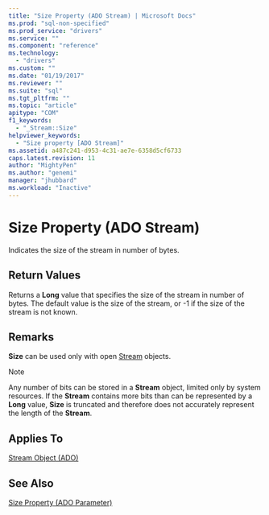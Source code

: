 ```yaml
---
title: "Size Property (ADO Stream) | Microsoft Docs"
ms.prod: "sql-non-specified"
ms.prod_service: "drivers"
ms.service: ""
ms.component: "reference"
ms.technology:
  - "drivers"
ms.custom: ""
ms.date: "01/19/2017"
ms.reviewer: ""
ms.suite: "sql"
ms.tgt_pltfrm: ""
ms.topic: "article"
apitype: "COM"
f1_keywords: 
  - "_Stream::Size"
helpviewer_keywords: 
  - "Size property [ADO Stream]"
ms.assetid: a487c241-d953-4c31-ae7e-6358d5cf6733
caps.latest.revision: 11
author: "MightyPen"
ms.author: "genemi"
manager: "jhubbard"
ms.workload: "Inactive"
---
```

# Size Property (ADO Stream)
Indicates the size of the stream in number of bytes.  
  
## Return Values  
 Returns a **Long** value that specifies the size of the stream in number of bytes. The default value is the size of the stream, or -1 if the size of the stream is not known.  
  
## Remarks  
 **Size** can be used only with open [Stream](../../../ado/reference/ado-api/stream-object-ado.md) objects.  
  
> [!NOTE]
>  Any number of bits can be stored in a **Stream** object, limited only by system resources. If the **Stream** contains more bits than can be represented by a **Long** value, **Size** is truncated and therefore does not accurately represent the length of the **Stream**.  
  
## Applies To  
 [Stream Object (ADO)](../../../ado/reference/ado-api/stream-object-ado.md)  
  
## See Also  
 [Size Property (ADO Parameter)](../../../ado/reference/ado-api/size-property-ado-parameter.md)
